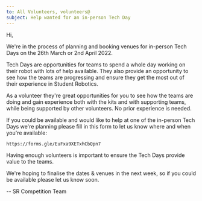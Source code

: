 ```yaml
---
to: All Volunteers, volunteers@
subject: Help wanted for an in-person Tech Day
---
```


Hi,

We're in the process of planning and booking venues for in-person Tech Days on
the 26th March or 2nd April 2022.

Tech Days are opportunities for teams to spend a whole day working on their
robot with lots of help available. They also provide an opportunity to see how
the teams are progressing and ensure they get the most out of their experience
in Student Robotics.

As a volunteer they're great opportunities for you to see how the teams are
doing and gain experience both with the kits and with supporting teams, while
being supported by other volunteers. No prior experience is needed.

If you could be available and would like to help at one of the in-person Tech
Days we're planning please fill in this form to let us know where and when
you're available:

    https://forms.gle/EuFxa9XETxhCbQpn7

Having enough volunteers is important to ensure the Tech Days provide value to
the teams.

We're hoping to finalise the dates & venues in the next week, so if you could be
available please let us know soon.

-- SR Competition Team
